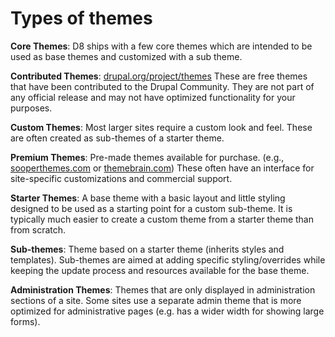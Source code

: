 # Types of themes

**Core Themes**: D8 ships with a few core themes which are intended to be used as base themes and customized with a sub theme.

**Contributed Themes**: [drupal.org/project/themes](http://drupal.org/project/themes) These are free themes that have been contributed to the Drupal Community.  They are not part of any official release and may not have optimized functionality for your purposes.

**Custom Themes**: Most larger sites require a custom look and feel. These are often created as sub-themes of a starter theme.

**Premium Themes**:  Pre-made themes available for purchase. (e.g., [sooperthemes.com](http://www.sooperthemes.com/) or [themebrain.com](http://www.themebrain.com/)) These often have an interface for site-specific customizations and commercial support.

**Starter Themes**:  A base theme with a basic layout and little styling designed to be used as a starting point for a custom sub-theme. It is typically much easier to create a custom theme from a starter theme than from scratch.

**Sub-themes**:  Theme based on a starter theme (inherits styles and templates). Sub-themes are aimed at adding specific styling/overrides while keeping the update process and resources available for the base theme.

**Administration Themes**: Themes that are only displayed in administration sections of a site. Some sites use a separate admin theme that is more optimized for administrative pages (e.g. has a wider width for showing large forms).

